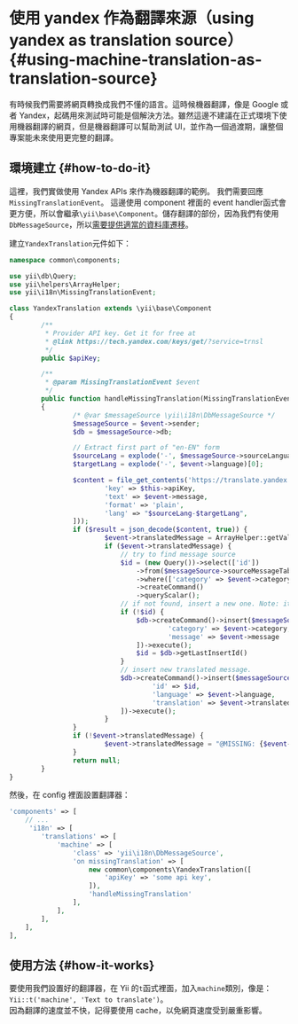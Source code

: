 # 使用 yandex 作為翻譯來源（using yandex as translation source） {#using-machine-translation-as-translation-source}

有時候我們需要將網頁轉換成我們不懂的語言。這時候機器翻譯，像是 Google 或者 Yandex，起碼用來測試時可能是個解決方法。雖然這邊不建議在正式環境下使用機器翻譯的網頁，但是機器翻譯可以幫助測試 UI，並作為一個過渡期，讓整個專案能未來使用更完整的翻譯。

## 環境建立 {#how-to-do-it}

這裡，我們實做使用 Yandex APIs 來作為機器翻譯的範例。 我們需要回應`MissingTranslationEvent`。 這邊使用 component 裡面的 event handler函式會更方便，所以會繼承`\yii\base\Component`。儲存翻譯的部份，因為我們有使用`DbMessageSource`，所以[需要提供適當的資料庫遷移](http://www.yiiframework.com/doc-2.0/yii-i18n-dbmessagesource.html)。

建立`YandexTranslation`元件如下：

```php
namespace common\components;

use yii\db\Query;
use yii\helpers\ArrayHelper;
use yii\i18n\MissingTranslationEvent;

class YandexTranslation extends \yii\base\Component
{
        /**
         * Provider API key. Get it for free at
         * @link https://tech.yandex.com/keys/get/?service=trnsl
         */
        public $apiKey;

        /**
         * @param MissingTranslationEvent $event
         */
        public function handleMissingTranslation(MissingTranslationEvent $event)
        {
                /* @var $messageSource \yii\i18n\DbMessageSource */
                $messageSource = $event->sender;
                $db = $messageSource->db;

                // Extract first part of "en-EN" form
                $sourceLang = explode('-', $messageSource->sourceLanguage)[0];
                $targetLang = explode('-', $event->language)[0];

                $content = file_get_contents('https://translate.yandex.net/api/v1.5/tr.json/translate?' . http_build_query([
                        'key' => $this->apiKey,
                        'text' => $event->message,
                        'format' => 'plain',
                        'lang' => "$sourceLang-$targetLang",
                ]));
                if ($result = json_decode($content, true)) {
                        $event->translatedMessage = ArrayHelper::getValue($result, 'text.0');
                        if ($event->translatedMessage) {
                            // try to find message source
                            $id = (new Query())->select(['id'])
                                ->from($messageSource->sourceMessageTable)
                                ->where(['category' => $event->category, 'message' => $event->message])
                                ->createCommand()
                                ->queryScalar();
                            // if not found, insert a new one. Note: it's better to use "upsert" command (depending of the used DB engine)
                            if (!$id) {
                                $db->createCommand()->insert($messageSource->sourceMessageTable, [
                                        'category' => $event->category, 
                                        'message' => $event->message            
                                ])->execute();
                                $id = $db->getLastInsertId()
                            }
                            // insert new translated message.
                            $db->createCommand()->insert($messageSource->messageTable, [
                                    'id' => $id,
                                    'language' => $event->language,
                                    'translation' => $event->translatedMessage
                            ])->execute();
                        }
                }
                if (!$event->translatedMessage) {
                        $event->translatedMessage = "@MISSING: {$event->category}.{$event->message} FOR LANGUAGE {$event->language} @";
                }
                return null;
        }
}
```

然後，在 config 裡面設置翻譯器：

```php
'components' => [
    // ...
     'i18n' => [
        'translations' => [
            'machine' => [
                'class' => 'yii\i18n\DbMessageSource',
                'on missingTranslation' => [
                    new common\components\YandexTranslation([
                        'apiKey' => 'some api key',
                    ]), 
                    'handleMissingTranslation'
                ],
            ],
        ],
    ],
],
```

## 使用方法 {#how-it-works}

要使用我們設置好的翻譯器，在 Yii 的`t`函式裡面，加入`machine`類別，像是：`Yii::t('machine', 'Text to translate')`。  
因為翻譯的速度並不快，記得要使用 cache，以免網頁速度受到嚴重影響。

